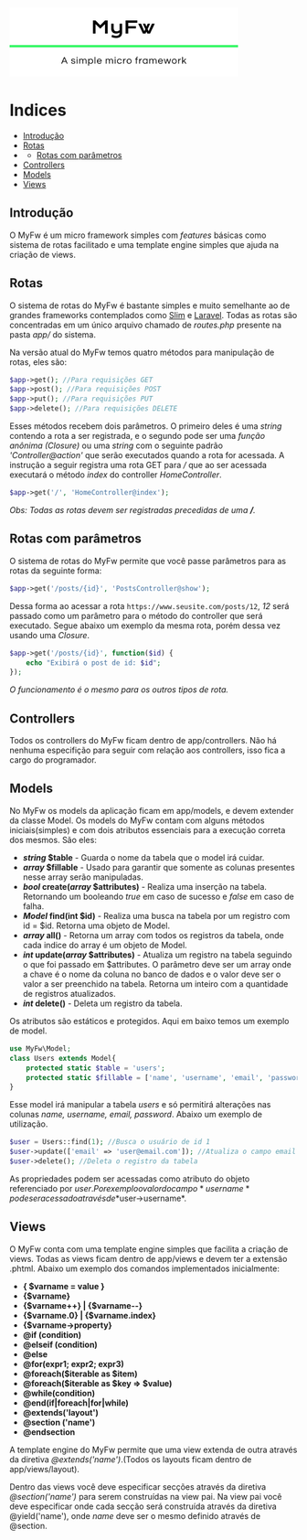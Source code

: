 ![Logo](logo.png)

# Indices

* [Introdução](#introdução)
* [Rotas](#rotas)
* * [Rotas com parâmetros](#rotas-com-parâmetros)
* [Controllers](#controllers)
* [Models](#models)
* [Views](#views)


## Introdução

O MyFw é um micro framework simples com *features* básicas como sistema de rotas facilitado e uma template engine simples que ajuda na criação de views.

## Rotas

O sistema de rotas do MyFw é bastante simples e muito semelhante ao de grandes frameworks contemplados como [Slim](https://www.slimframework.com) e [Laravel](https://laravel.com). Todas as rotas são concentradas em um único arquivo chamado de *routes.php* presente na pasta *app/* do sistema.

Na versão atual do MyFw temos quatro métodos para manipulação de rotas, eles são:

```php
$app->get(); //Para requisições GET
$app->post(); //Para requisições POST
$app->put(); //Para requisições PUT
$app->delete(); //Para requisições DELETE
```

Esses métodos recebem dois parâmetros. O primeiro deles é uma *string* contendo a rota a ser registrada, e o segundo pode ser uma *função anônima (Closure)* ou uma *string* com o seguinte padrão *'Controller@action'* que serão executados quando a rota for acessada. A instrução a seguir registra uma rota GET para */* que ao ser acessada executará o método *index* do controller *HomeController*.

```php
$app->get('/', 'HomeController@index');
```

*Obs: Todas as rotas devem ser registradas precedidas de uma **/**.*

## Rotas com parâmetros

O sistema de rotas do MyFw permite que você passe parâmetros para as rotas da seguinte forma:

```php
$app->get('/posts/{id}', 'PostsController@show');
```

Dessa forma ao acessar a rota `https://www.seusite.com/posts/12`, *12* será passado como um parâmetro para o método do controller que será executado. Segue abaixo um exemplo da mesma rota, porém dessa vez usando uma *Closure*.

```php
$app->get('/posts/{id}', function($id) {
    echo "Exibirá o post de id: $id";
});
```

*O funcionamento é o mesmo para os outros tipos de rota.*

## Controllers

Todos os controllers do MyFw ficam dentro de app/controllers. Não há nenhuma especifição para seguir com relação aos controllers, isso fica a cargo do programador.

## Models

No MyFw os models da aplicação ficam em app/models, e devem extender da classe Model. Os models do MyFw contam com alguns métodos iniciais(simples) e com dois atributos essenciais para a execução correta dos mesmos. São eles:

* __*string* $table__ - Guarda o nome da tabela que o model irá cuidar.
* __*array* $fillable__ - Usado para garantir que somente as colunas presentes nesse array serão manipuladas.
* __*bool* create(*array* $attributes)__ - Realiza uma inserção na tabela. Retornando um booleando *true* em caso de sucesso e *false* em caso de falha.
* __*Model* find(int $id)__ - Realiza uma busca na tabela por um registro com id = $id. Retorna uma objeto de Model.
* __*array* all()__ - Retorna um array com todos os registros da tabela, onde cada indice do array é um objeto de Model.
* __*int* update(*array* $attributes)__ - Atualiza um registro na tabela seguindo o que foi passado em $attributes. O parâmetro deve ser um array onde a chave é o nome da coluna no banco de dados e o valor deve ser o valor a ser preenchido na tabela. Retorna um inteiro com a quantidade de registros atualizados.
* __*int* delete()__ - Deleta um registro da tabela.

Os atributos são estáticos e protegidos.  Aqui em baixo temos um exemplo de model.

```php
use MyFw\Model;
class Users extends Model{
    protected static $table = 'users';
    protected static $fillable = ['name', 'username', 'email', 'password'];
}
```

Esse model irá manipular a tabela *users* e só permitirá alterações nas colunas *name, username, email, password*. Abaixo um exemplo de utilização.

```php
$user = Users::find(1); //Busca o usuário de id 1
$user->update(['email' => 'user@email.com']); //Atualiza o campo email
$user->delete(); //Deleta o registro da tabela
```

As propriedades podem ser acessadas como atributo do objeto referenciado por $user. Por exemplo o valor do campo *username* pode ser acessado através de *$user->username*.

## Views

O MyFw conta com uma template engine simples que facilita a criação de views. Todas as views ficam dentro de app/views e devem ter a extensão .phtml. Abaixo um exemplo dos comandos implementados inicialmente:

* **{ $varname = value }**
* **{$varname}**
* **{$varname++} | {$varname--}**
* **{$varname.0} | {$varname.index}**
* **{$varname->property}**
* **@if (condition)**
* **@elseif (condition)**
* **@else**
* **@for(expr1; expr2; expr3)**
* **@foreach($iterable as $item)**
* **@foreach($iterable as $key => $value)**
* **@while(condition)**
* **@end(if|foreach|for|while)**
* **@extends('layout')**
* **@section ('name')**
* **@endsection**

A template engine do MyFw permite que uma view extenda de outra através da diretiva *@extends('name')*.(Todos os layouts ficam dentro de app/views/layout).

Dentro das views você deve especificar secções através da diretiva *@section('name')* para serem construídas na view pai. Na view pai você deve especificar onde cada secção será construída através da diretiva @yield('name'), onde *name* deve ser o mesmo definido através de @section.
